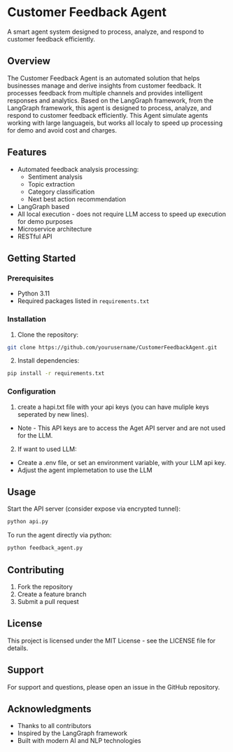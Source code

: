 # Customer Feedback Agent

A smart agent system designed to process, analyze, and respond to customer feedback efficiently.

## Overview

The Customer Feedback Agent is an automated solution that helps businesses manage and derive insights from customer feedback. It processes feedback from multiple channels and provides intelligent responses and analytics.
Based on the LangGraph framework, from the LangGraph framework, this agent is designed to process, analyze, and respond to customer feedback efficiently.
This Agent simulate agents working with large languageis, but works all localy to speed up processing for demo and avoid cost and charges.

## Features

- Automated feedback analysis processing: 
    - Sentiment analysis
    - Topic extraction
    - Category classification
    - Next best action recommendation
- LangGraph based
- All local execution - does not require LLM access to speed up execution for demo purposes
- Microservice architecture
- RESTful API

## Getting Started

### Prerequisites

- Python 3.11
- Required packages listed in `requirements.txt`

### Installation

1. Clone the repository:
```bash
git clone https://github.com/yourusername/CustomerFeedbackAgent.git
```
2. Install dependencies:
```bash
pip install -r requirements.txt
```

### Configuration

1. create a hapi.txt file with your api keys (you can have muliple keys seperated by new lines). 
  - Note - This API keys are to access the Aget API server and are not used for the LLM.
2. If want to used LLM:
  - Create a .env file, or set an environment variable, with your LLM api key.
  - Adjust the agent implemetation to use the LLM

## Usage

Start the API server (consider expose via encrypted tunnel):
```bash
python api.py
```

To run the agent directly via python:
```bash
python feedback_agent.py
```

## Contributing

1. Fork the repository
2. Create a feature branch
3. Submit a pull request

## License

This project is licensed under the MIT License - see the LICENSE file for details.

## Support

For support and questions, please open an issue in the GitHub repository.

## Acknowledgments

- Thanks to all contributors
- Inspired by the LangGraph framework
- Built with modern AI and NLP technologies